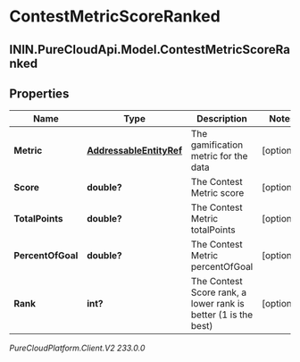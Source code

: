 # ContestMetricScoreRanked

## ININ.PureCloudApi.Model.ContestMetricScoreRanked

## Properties

|Name | Type | Description | Notes|
|------------ | ------------- | ------------- | -------------|
| **Metric** | [**AddressableEntityRef**](AddressableEntityRef) | The gamification metric for the data | [optional] |
| **Score** | **double?** | The Contest Metric score | [optional] |
| **TotalPoints** | **double?** | The Contest Metric totalPoints | [optional] |
| **PercentOfGoal** | **double?** | The Contest Metric percentOfGoal | [optional] |
| **Rank** | **int?** | The Contest Score rank, a lower rank is better (1 is the best) | [optional] |



_PureCloudPlatform.Client.V2 233.0.0_
